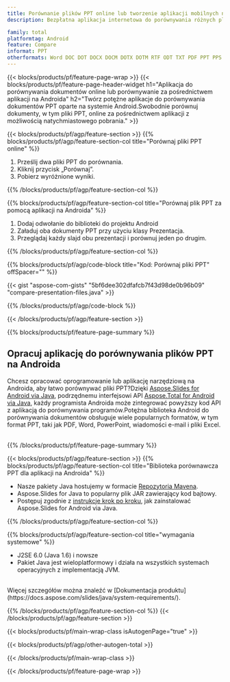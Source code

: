 ```yaml
---
title: Porównanie plików PPT online lub tworzenie aplikacji mobilnych na Androida w celu porównywania plików PPT
description: Bezpłatna aplikacja internetowa do porównywania różnych plików PPT.Kod biblioteki porównawczej systemu Android dla dokumentów PPT.

family: total
platformtag: Android
feature: Compare
informat: PPT
otherformats: Word DOC DOT DOCX DOCM DOTX DOTM RTF ODT TXT PDF PPT PPS PPTX POTX PPSX PPTM PPSM POTM ODP PowerPoint
---
```

{{< blocks/products/pf/feature-page-wrap >}}
{{< blocks/products/pf/feature-page-header-widget h1="Aplikacja do porównywania dokumentów online lub porównywanie za pośrednictwem aplikacji na Androida" h2="Twórz potężne aplikacje do porównywania dokumentów PPT oparte na systemie Android.Swobodnie porównuj dokumenty, w tym pliki PPT, online za pośrednictwem aplikacji z możliwością natychmiastowego pobrania." >}}

{{< blocks/products/pf/agp/feature-section >}}
{{% blocks/products/pf/agp/feature-section-col title="Porównaj pliki PPT online" %}}

1. Prześlij dwa pliki PPT do porównania.
1. Kliknij przycisk „Porównaj”.
1. Pobierz wyróżnione wyniki.

{{% /blocks/products/pf/agp/feature-section-col %}}

{{% blocks/products/pf/agp/feature-section-col title="Porównaj plik PPT za pomocą aplikacji na Androida" %}}

1. Dodaj odwołanie do biblioteki do projektu Android
1. Załaduj oba dokumenty PPT przy użyciu klasy Prezentacja.
1. Przeglądaj każdy slajd obu prezentacji i porównuj jeden po drugim.

{{% /blocks/products/pf/agp/feature-section-col %}}

{{% blocks/products/pf/agp/code-block title="Kod: Porównaj pliki PPT" offSpacer="" %}}

{{< gist "aspose-com-gists" "5bf6dee302dfafcb7f43d98de0b96b09" "compare-presentation-files.java" >}}

{{% /blocks/products/pf/agp/code-block %}}

{{< /blocks/products/pf/agp/feature-section >}}

{{% blocks/products/pf/feature-page-summary %}}


<h2>Opracuj aplikację do porównywania plików PPT na Androida</h2>

Chcesz opracować oprogramowanie lub aplikację narzędziową na Androida, aby łatwo porównywać pliki PPT?Dzięki [Aspose.Slides for Android via Java](https://products.aspose.com/slides/pl/android-java/), podrzędnemu interfejsowi API [Aspose.Total for Android via Java](https://products.aspose.com/total/pl/android-java/), każdy programista Androida może zintegrować powyższy kod API z aplikacją do porównywania programów.Potężna biblioteka Android do porównywania dokumentów obsługuje wiele popularnych formatów, w tym format PPT, taki jak PDF, Word, PowerPoint, wiadomości e-mail i pliki Excel.<br /><br />

{{% /blocks/products/pf/feature-page-summary %}}

{{< blocks/products/pf/agp/feature-section >}}
{{% blocks/products/pf/agp/feature-section-col title="Biblioteka porównawcza PPT dla aplikacji na Androida" %}}

- Nasze pakiety Java hostujemy w formacie [Repozytoria Mavena](https://releases.aspose.com/java/repo/com/aspose/aspose-slides/). 
- Aspose.Slides for Java to popularny plik JAR zawierający kod bajtowy.
- Postępuj zgodnie z [instrukcje krok po kroku](https://docs.aspose.com/slides/java/installation/#install-aspose-slides-for-java-from-maven-repository), jak zainstalować Aspose.Slides for Android via Java.

{{% /blocks/products/pf/agp/feature-section-col %}}

{{% blocks/products/pf/agp/feature-section-col title="wymagania systemowe" %}}

- J2SE 6.0 (Java 1.6) i nowsze
- Pakiet Java jest wieloplatformowy i działa na wszystkich systemach operacyjnych z implementacją JVM.

<br />
Więcej szczegółów można znaleźć w [Dokumentacja produktu](https://docs.aspose.com/slides/java/system-requirements/).

{{% /blocks/products/pf/agp/feature-section-col %}}
{{< /blocks/products/pf/agp/feature-section >}}

{{< blocks/products/pf/main-wrap-class isAutogenPage="true" >}}

{{< blocks/products/pf/agp/other-autogen-total >}}

{{< /blocks/products/pf/main-wrap-class >}}

{{< /blocks/products/pf/feature-page-wrap >}}